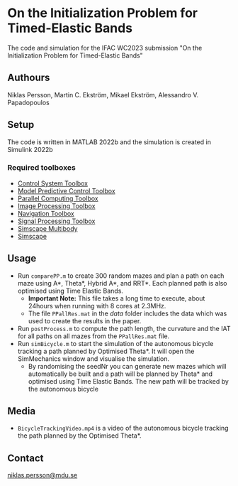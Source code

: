 # On the Initialization Problem for Timed-Elastic Bands
The code and simulation for the IFAC WC2023 submission "On the Initialization Problem for Timed-Elastic Bands"

## Authours
Niklas Persson, Martin C. Ekström, Mikael Ekström, Alessandro V. Papadopoulos

## Setup 

The code is written in MATLAB 2022b and the simulation is created in Simulink 2022b

### Required toolboxes

- [Control System Toolbox](https://se.mathworks.com/products/control.html)
- [Model Predictive Control Toolbox](https://se.mathworks.com/products/model-predictive-control.html)
- [Parallel Computing Toolbox](https://se.mathworks.com/products/parallel-computing.html)
- [Image Processing Toolbox](https://se.mathworks.com/products/image.html)
- [Navigation Toolbox](https://se.mathworks.com/products/navigation.html)
- [Signal Processing Toolbox](https://se.mathworks.com/products/signal.html)
- [Simscape Multibody](https://se.mathworks.com/products/simscape-multibody.html)
- [Simscape](https://se.mathworks.com/products/simscape.html)

## Usage
- Run `comparePP.m` to create 300 random mazes and plan a path on each maze using A*, Theta*, Hybrid A*, and RRT*. Each planned path is also optimised using Time Elastic Bands. 
	- __Important Note:__ This file takes a long time to execute, about 24hours when running with 8 cores at 2.3MHz. 
	- The file `PPallRes.mat` in the _data_ folder includes the data which was used to create the results in the paper. 
- Run `postProcess.m` to compute the path length, the curvature and the IAT for all paths on all mazes from the `PPallRes.mat` file.
- Run `simBicycle.m` to start the simulation of the autonomous bicycle tracking a path planned by Optimised Theta*. It will open the SimMechanics window and visualise the simulation.
	- By randomising the seedNr you can generate new mazes which will automatically be built and a path will be planned by Theta* and optimised using Time Elastic Bands. The new path will be tracked by the autonomous bicycle 

## Media
- `BicycleTrackingVideo.mp4` is a video of the autonomous bicycle tracking the path planned by the Optimised Theta*. 

## Contact
[niklas.persson@mdu.se](mailto:niklas.persson@mdu.se)
 



